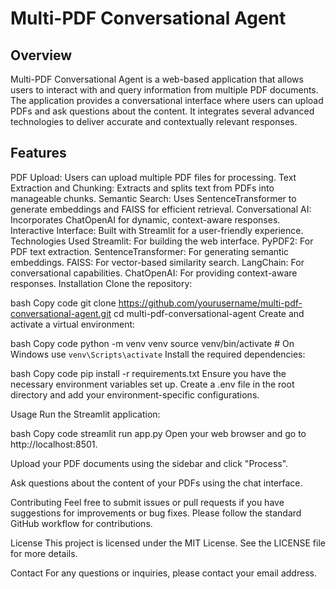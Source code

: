 # Multi-PDF Conversational Agent
## Overview
Multi-PDF Conversational Agent is a web-based application that allows users to interact with and query information from multiple PDF documents. The application provides a conversational interface where users can upload PDFs and ask questions about the content. It integrates several advanced technologies to deliver accurate and contextually relevant responses.

## Features
PDF Upload: Users can upload multiple PDF files for processing.
Text Extraction and Chunking: Extracts and splits text from PDFs into manageable chunks.
Semantic Search: Uses SentenceTransformer to generate embeddings and FAISS for efficient retrieval.
Conversational AI: Incorporates ChatOpenAI for dynamic, context-aware responses.
Interactive Interface: Built with Streamlit for a user-friendly experience.
Technologies Used
Streamlit: For building the web interface.
PyPDF2: For PDF text extraction.
SentenceTransformer: For generating semantic embeddings.
FAISS: For vector-based similarity search.
LangChain: For conversational capabilities.
ChatOpenAI: For providing context-aware responses.
Installation
Clone the repository:

bash
Copy code
git clone https://github.com/yourusername/multi-pdf-conversational-agent.git
cd multi-pdf-conversational-agent
Create and activate a virtual environment:

bash
Copy code
python -m venv venv
source venv/bin/activate  # On Windows use `venv\Scripts\activate`
Install the required dependencies:

bash
Copy code
pip install -r requirements.txt
Ensure you have the necessary environment variables set up. Create a .env file in the root directory and add your environment-specific configurations.

Usage
Run the Streamlit application:

bash
Copy code
streamlit run app.py
Open your web browser and go to http://localhost:8501.

Upload your PDF documents using the sidebar and click "Process".

Ask questions about the content of your PDFs using the chat interface.

Contributing
Feel free to submit issues or pull requests if you have suggestions for improvements or bug fixes. Please follow the standard GitHub workflow for contributions.

License
This project is licensed under the MIT License. See the LICENSE file for more details.

Contact
For any questions or inquiries, please contact your email address.
